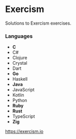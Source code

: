 # Exercism

Solutions to Exercism exercises.

### Languages

 - **C**
 - C#
 - Clojure
 - Crystal
 - Dart
 - **Go**
 - Haskell
 - **Java**
 - JavaScript
 - Kotlin
 - Python
 - **Ruby**
 - **Rust**
 - TypeScript
 - **Zig**


<https://exercism.io>
